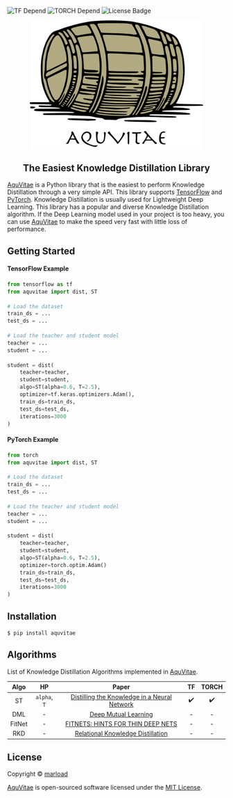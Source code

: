 ![TF Depend](https://img.shields.io/badge/TensorFlow-2.1-orange) ![TORCH Depend](https://img.shields.io/badge/pytorch-1.5.1-blue) ![License Badge](https://img.shields.io/badge/license-MIT-green)<br>

<p align="center">
  <img width="400" src="./assets/logo.png">
</p>

<h2 align=center>The Easiest Knowledge Distillation Library</h2>

[AquVitae](https://github.com/aquvitae/aquvitae) is a Python library that is the easiest to perform Knowledge Distillation through a very simple API. This library supports [TensorFlow](https://github.com/tensorflow/tensorflow) and [PyTorch](https://github.com/pytorch/pytorch). Knowledge Distillation is usually used for Lightweight Deep Learning. This library has a popular and diverse Knowledge Distillation algorithm. If the Deep Learning model used in your project is too heavy, you can use [AquVitae](https://github.com/aquvitae/aquvitae) to make the speed very fast with little loss of performance.

## Getting Started

#### TensorFlow Example

```python
from tensorflow as tf
from aquvitae import dist, ST

# Load the dataset
train_ds = ...
test_ds = ...

# Load the teacher and student model
teacher = ...
student = ...

student = dist(
    teacher=teacher,
    student=student,
    algo=ST(alpha=0.6, T=2.5),
    optimizer=tf.keras.optimizers.Adam(),
    train_ds=train_ds,
    test_ds=test_ds,
    iterations=3000
)
```

#### PyTorch Example

```python
from torch
from aquvitae import dist, ST

# Load the dataset
train_ds = ...
test_ds = ...

# Load the teacher and student model
teacher = ...
student = ...

student = dist(
    teacher=teacher,
    student=student,
    algo=ST(alpha=0.6, T=2.5),
    optimizer=torch.optim.Adam()
    train_ds=train_ds,
    test_ds=test_ds,
    iterations=3000
)
```

## Installation

```bash
$ pip install aquvitae
```

## Algorithms

List of Knowledge Distillation Algorithms implemented in [AquVitae](https://github.com/aquvitae/aquvitae).

|  Algo  |      HP      |                                        Paper                                         |  TF   | TORCH |
| :----: | :----------: | :----------------------------------------------------------------------------------: | :---: | :---: |
|   ST   | `alpha`, `T` | [Distilling the Knowledge in a Neural Network](https://arxiv.org/pdf/1503.02531.pdf) |   ✔️   |   ✔️   |
|  DML   |      -       |             [Deep Mutual Learning](https://arxiv.org/pdf/1706.00384.pdf)             |   -   |   -   |
| FitNet |      -       |       [FITNETS: HINTS FOR THIN DEEP NETS](https://arxiv.org/pdf/1412.6550.pdf)       |   -   |   -   |
|  RKD   |      -       |      [Relational Knowledge Distillation](https://arxiv.org/pdf/1904.05068.pdf)       |   -   |   -   |


## License

Copyright © [marload](https://github.com/marload)

[AquVitae](https://github.com/aqvitae/aquvitae) is open-sourced software licensed under the [MIT License](https://github.com/aquvitae/aquvitae/blob/master/LICENSE).